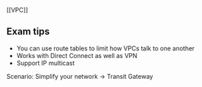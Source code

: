 [[VPC]]

## Exam tips

- You can  use route tables to limit how VPCs talk to one another
- Works with Direct Connect as well as VPN
- Support IP multicast

Scenario:
Simplify your network -> Transit Gateway
